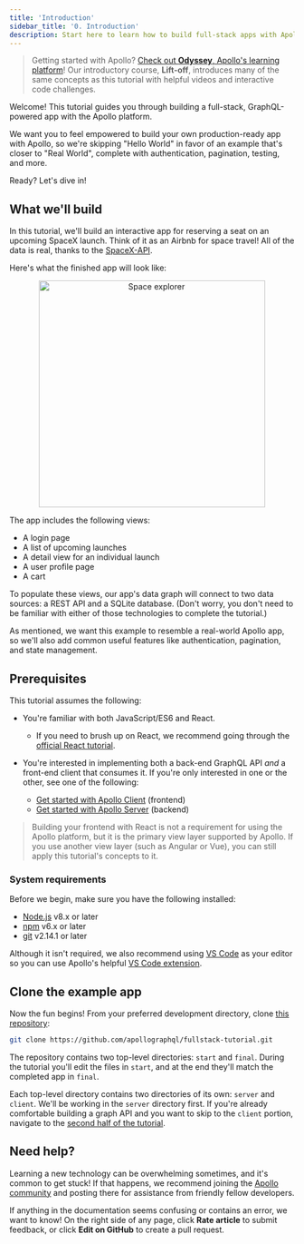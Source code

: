 ```yaml
---
title: 'Introduction'
sidebar_title: '0. Introduction'
description: Start here to learn how to build full-stack apps with Apollo
---
```


> Getting started with Apollo? [Check out **Odyssey**, Apollo's learning platform](https://odyssey.apollographql.com?utm_source=apollo_docs&utm_medium=referral)! Our introductory course, **Lift-off**, introduces many of the same concepts as this tutorial with helpful videos and interactive code challenges.

Welcome! This tutorial guides you through building a full-stack, GraphQL-powered app with the Apollo platform.

We want you to feel empowered to build your own production-ready app with Apollo, so 
we're skipping "Hello World" in favor of an example that's closer to "Real
World", complete with authentication, pagination, testing, and more. 

Ready? Let's dive in!

## What we'll build

In this tutorial, we'll build an interactive app for reserving a seat on an upcoming SpaceX launch. Think of it as an Airbnb for space travel! All of the data is real, thanks to the [SpaceX-API](https://github.com/r-spacex/SpaceX-API).

Here's what the finished app will look like:

<div style="text-align:center">
  <img src="../images/space-explorer.png" alt="Space explorer" width="400">
</div>

The app includes the following views:

* A login page
* A list of upcoming launches
* A detail view for an individual launch
* A user profile page
* A cart

To populate these views, our app's data graph will connect to two data sources: 
a REST API and a SQLite database. (Don't worry, you don't need to be familiar with
either of those technologies to complete the tutorial.)

As mentioned, we want this example to resemble a real-world Apollo app, so we'll
also add common useful features like authentication, pagination, and state
management.

## Prerequisites

This tutorial assumes the following:

* You're familiar with both JavaScript/ES6 and React.
    * If you need to brush up on React, we recommend going through the [official React tutorial](https://reactjs.org/tutorial/tutorial.html).

* You're interested in implementing both a back-end GraphQL API _and_ a front-end client that consumes it. If you're only interested in one or the other, see one of the following:
    * [Get started with Apollo Client](https://www.apollographql.com/docs/react/get-started/) (frontend)
    * [Get started with Apollo Server](https://www.apollographql.com/docs/apollo-server/getting-started/) (backend)

> Building your frontend with React is not a requirement for using the Apollo platform, but it is the primary view layer supported by Apollo. If you use another view layer (such as Angular or Vue), you can still apply this tutorial's concepts to it.

### System requirements

Before we begin, make sure you have the following installed:

- [Node.js](https://nodejs.org/) v8.x or later
- [npm](https://www.npmjs.com/) v6.x or later
- [git](https://git-scm.com/) v2.14.1 or later

Although it isn't required, we also recommend using [VS Code](https://code.visualstudio.com/)
as your editor so you can use Apollo's helpful [VS Code extension](https://marketplace.visualstudio.com/items?itemName=apollographql.vscode-apollo).

## Clone the example app

Now the fun begins! From your preferred development directory, clone [this repository](https://github.com/apollographql/fullstack-tutorial):

```bash
git clone https://github.com/apollographql/fullstack-tutorial.git
```

The repository contains two top-level directories: `start` and `final`. During the
tutorial you'll edit the files in `start`, and at the end they'll match the
completed app in `final`.

Each top-level directory contains two directories of its own: `server` and `client`. We'll be working in the `server` directory first. If you're already comfortable
building a graph API and you want to skip to the `client` portion, navigate to the [second half of the tutorial](/tutorial/client/).

## Need help?

Learning a new technology can be overwhelming sometimes, and it's common to get stuck! If that happens, we recommend joining the [Apollo community](https://community.apollographql.com/) and posting there for assistance from friendly fellow developers.

If anything in the documentation seems confusing or contains an error, we want to know! On the right side of any page, click **Rate article** to submit feedback, or click **Edit on GitHub** to create a pull request.
